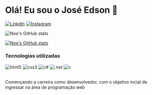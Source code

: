 
### <h1>Olá! Eu sou o José Edson 👋</h1>

[![LinkdIn](https://img.shields.io/badge/LinkedIn-0077B5?style=for-the-badge&logo=linkedin&logoColor=white)](https://www.linkedin.com/in/jos%C3%A9-e-no%C3%A9-078082195/)
[![Instagram](https://img.shields.io/badge/Instagram-E4405F?style=for-the-badge&logo=instagram&logoColor=white)](https://www.instagram.com/juniornoe97/)

![Noe's GitHub stats](https://github-readme-stats.vercel.app/api?username=josenoe97&show_icons=true&theme=dark)

[![Noe's GitHub stats](https://github-readme-stats.vercel.app/api/top-langs/?username=josenoe97&layout=compact)](https://github.com/josenoe97/github-readme-stats)

### Tecnologias utilizadas  


<div style = "display: inline_block">
    <img align = "center" alt="html5" src="https://img.shields.io/badge/HTML5-E34F26?style=for-the-badge&logo=html5&logoColor=white">
    <img align = "center" alt="css3" src="https://img.shields.io/badge/CSS3-1572B6?style=for-the-badge&logo=css3&logoColor=white">
    <img align = "center" alt="c#" src="https://img.shields.io/badge/C%23-239120?style=for-the-badge&logo=c-sharp&logoColor=white">
    <img align = "center" alt=".net" src="https://img.shields.io/badge/.NET-5C2D91?style=for-the-badge&logo=.net&logoColor=white">
    <img align = "center" alt="c" src="https://img.shields.io/badge/C-00599C?style=for-the-badge&logo=c&logoColor=white">
</div></br>

Començando a carreira como desenvolvedor, com o objetivo incial de ingressar na área de programação web


